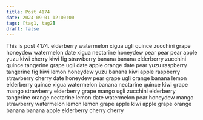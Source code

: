 ```yaml
---
title: Post 4174
date: 2024-09-01 12:00:00
tags: [tag1, tag2]
draft: false
---
```

This is post 4174.
elderberry
watermelon
xigua
ugli
quince
zucchini
grape
honeydew
watermelon
date
xigua
nectarine
honeydew
pear
pear
pear
apple
yuzu
kiwi
cherry
kiwi
fig
strawberry
banana
banana
elderberry
zucchini
quince
tangerine
grape
ugli
date
apple
orange
date
pear
yuzu
raspberry
tangerine
fig
kiwi
lemon
honeydew
yuzu
banana
kiwi
apple
raspberry
strawberry
cherry
date
honeydew
pear
grape
ugli
orange
banana
lemon
elderberry
quince
xigua
watermelon
banana
nectarine
quince
kiwi
grape
mango
strawberry
elderberry
grape
mango
ugli
zucchini
elderberry
tangerine
orange
nectarine
lemon
date
watermelon
pear
honeydew
mango
strawberry
watermelon
lemon
lemon
grape
apple
kiwi
apple
grape
orange
banana
banana
apple
elderberry
cherry
cherry
